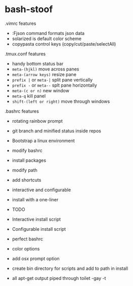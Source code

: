 # bash-stoof

.vimrc features
* :Fjson command formats json data
* solarized is default color scheme
* copypasta control keys (copy/cut/paste/selectAll)

.tmux.conf features
* handy bottom status bar
* `meta-(hjkl)` move across panes
* `meta-(arrow keys)` resize pane
* `prefix |` or `meta-|` split pane vertically
* `prefix -` or `meta--` splt pane horizontally
* `meta-(c or n)` new window
* `meta-q` kill panel
* `shift-(left or right)` move through windows

.bashrc features
* rotating rainbow prompt
* git branch and minified status inside repos

* Bootstrap a linux environment
 * modify bashrc
 * install packages
 * modify path
 * add shortcuts
 * interactive and configurable
 * install with a one-liner


* TODO
 * Interactive install script
 * Configurable install script
 * perfect bashrc
  * color options
 * add osx prompt option
 * create bin directory for scripts and add to path in install
 * all apt-get output piped through toilet -gay -t

